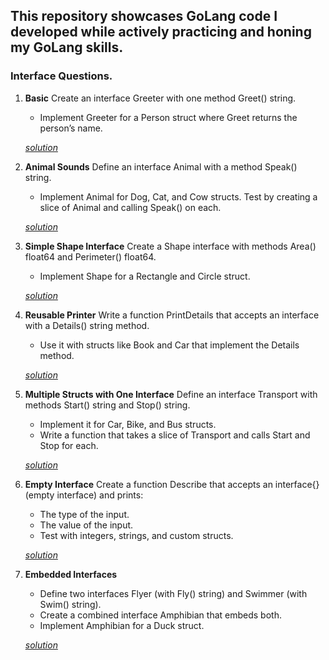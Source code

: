 ## This repository showcases GoLang code I developed while actively practicing and honing my GoLang skills.


### Interface Questions.

1. **Basic** Create an interface Greeter with one method Greet() string.
    * Implement Greeter for a Person struct where Greet returns the person’s name.

    *[solution](InterfaceInGo/interfaceBasic)*
2. **Animal Sounds** Define an interface Animal with a method Speak() string.
    * Implement Animal for Dog, Cat, and Cow structs. Test by creating a slice of Animal and calling Speak() on each.

    *[solution](InterfaceInGo/animal)*
3. **Simple Shape Interface** Create a Shape interface with methods Area() float64 and Perimeter() float64.
    * Implement Shape for a Rectangle and Circle struct.

    *[solution](InterfaceInGo/simpleShape)*
4. **Reusable Printer** Write a function PrintDetails that accepts an interface with a Details() string method.
    * Use it with structs like Book and Car that implement the Details method.

    *[solution](InterfaceInGo/reusablePrinter)*
5. **Multiple Structs with One Interface** Define an interface Transport with methods Start() string and Stop() string.
    * Implement it for Car, Bike, and Bus structs.
    * Write a function that takes a slice of Transport and calls Start and Stop for each.

    *[solution](InterfaceInGo/multiStruct)*
6. **Empty Interface** Create a function Describe that accepts an interface{} (empty interface) and prints:
    * The type of the input.
    * The value of the input.
    * Test with integers, strings, and custom structs.

    *[solution](InterfaceInGo/emptyInterface)*
7. **Embedded Interfaces**
    * Define two interfaces Flyer (with Fly() string) and Swimmer (with Swim() string).
    * Create a combined interface Amphibian that embeds both.
    * Implement Amphibian for a Duck struct.

    *[solution](InterfaceInGo/embedded)*